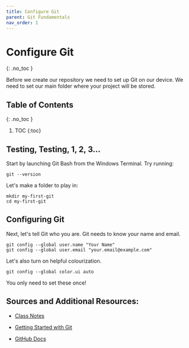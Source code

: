 ```yaml
---
title: Configure Git
parent: Git Fundamentals 
nav_order: 1
---
```


<!-- prettier-ignore-start -->
# Configure Git 
{: .no_toc }

Before we create our repository we need to set up Git on our device. We need to set our main folder where your project will be stored. 

## Table of Contents
{: .no_toc }

1. TOC
{:toc}

<!-- prettier-ignore-end -->
## Testing, Testing, 1, 2, 3...
Start by launching Git Bash from the Windows Terminal. Try running:
```
git --version
```

Let's make a folder to play in:
```
mkdir my-first-git
cd my-first-git
```

## Configuring Git
Next, let's tell Git who you are. Git needs to know your name and email.
```
git config --global user.name "Your Name"
git config --global user.email "your.email@example.com"
```

Let's also turn on helpful colourization.
```
git config --global color.ui auto
```
You only need to set these once!


## Sources and Additional Resources:

- [Class Notes](https://stungeye.github.io/Software-Development-And-Documentation-1/01-version-control-tools/index.html#22)

- [Getting Started with Git](https://git-scm.com/book/ms/v2/Getting-Started-First-Time-Git-Setup)

- [GitHub Docs](https://docs.github.com/en/get-started/git-basics/set-up-git)
